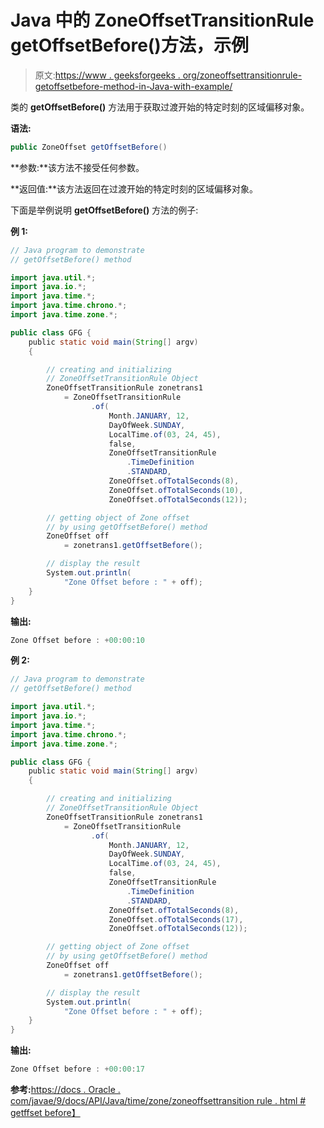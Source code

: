# Java 中的 ZoneOffsetTransitionRule getOffsetBefore()方法，示例

> 原文:[https://www . geeksforgeeks . org/zoneoffsettransitionrule-getoffsetbefore-method-in-Java-with-example/](https://www.geeksforgeeks.org/zoneoffsettransitionrule-getoffsetbefore-method-in-java-with-example/)

类的 **getOffsetBefore()** 方法用于获取过渡开始的特定时刻的区域偏移对象。

**语法:**

```java
public ZoneOffset getOffsetBefore()
```

**参数:**该方法不接受任何参数。

**返回值:**该方法返回在过渡开始的特定时刻的区域偏移对象。

下面是举例说明 **getOffsetBefore()** 方法的例子:

**例 1:**

```java
// Java program to demonstrate
// getOffsetBefore() method

import java.util.*;
import java.io.*;
import java.time.*;
import java.time.chrono.*;
import java.time.zone.*;

public class GFG {
    public static void main(String[] argv)
    {

        // creating and initializing
        // ZoneOffsetTransitionRule Object
        ZoneOffsetTransitionRule zonetrans1
            = ZoneOffsetTransitionRule
                  .of(
                      Month.JANUARY, 12,
                      DayOfWeek.SUNDAY,
                      LocalTime.of(03, 24, 45),
                      false,
                      ZoneOffsetTransitionRule
                          .TimeDefinition
                          .STANDARD,
                      ZoneOffset.ofTotalSeconds(8),
                      ZoneOffset.ofTotalSeconds(10),
                      ZoneOffset.ofTotalSeconds(12));

        // getting object of Zone offset
        // by using getOffsetBefore() method
        ZoneOffset off
            = zonetrans1.getOffsetBefore();

        // display the result
        System.out.println(
            "Zone Offset before : " + off);
    }
}
```

**输出:**

```java
Zone Offset before : +00:00:10

```

**例 2:**

```java
// Java program to demonstrate
// getOffsetBefore() method

import java.util.*;
import java.io.*;
import java.time.*;
import java.time.chrono.*;
import java.time.zone.*;

public class GFG {
    public static void main(String[] argv)
    {

        // creating and initializing
        // ZoneOffsetTransitionRule Object
        ZoneOffsetTransitionRule zonetrans1
            = ZoneOffsetTransitionRule
                  .of(
                      Month.JANUARY, 12,
                      DayOfWeek.SUNDAY,
                      LocalTime.of(03, 24, 45),
                      false,
                      ZoneOffsetTransitionRule
                          .TimeDefinition
                          .STANDARD,
                      ZoneOffset.ofTotalSeconds(8),
                      ZoneOffset.ofTotalSeconds(17),
                      ZoneOffset.ofTotalSeconds(12));

        // getting object of Zone offset
        // by using getOffsetBefore() method
        ZoneOffset off
            = zonetrans1.getOffsetBefore();

        // display the result
        System.out.println(
            "Zone Offset before : " + off);
    }
}
```

**输出:**

```java
Zone Offset before : +00:00:17

```

**参考:**[https://docs . Oracle . com/javae/9/docs/API/Java/time/zone/zoneoffsettransition rule . html # getffset before】](https://docs.oracle.com/javase/9/docs/api/java/time/zone/ZoneOffsetTransitionRule.html#getOffsetBefore--)